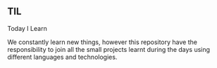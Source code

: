 ## TIL
  Today I Learn

We constantly learn new things, however this repository have the responsibility to join all the small projects learnt during the days using different languages and technologies.
